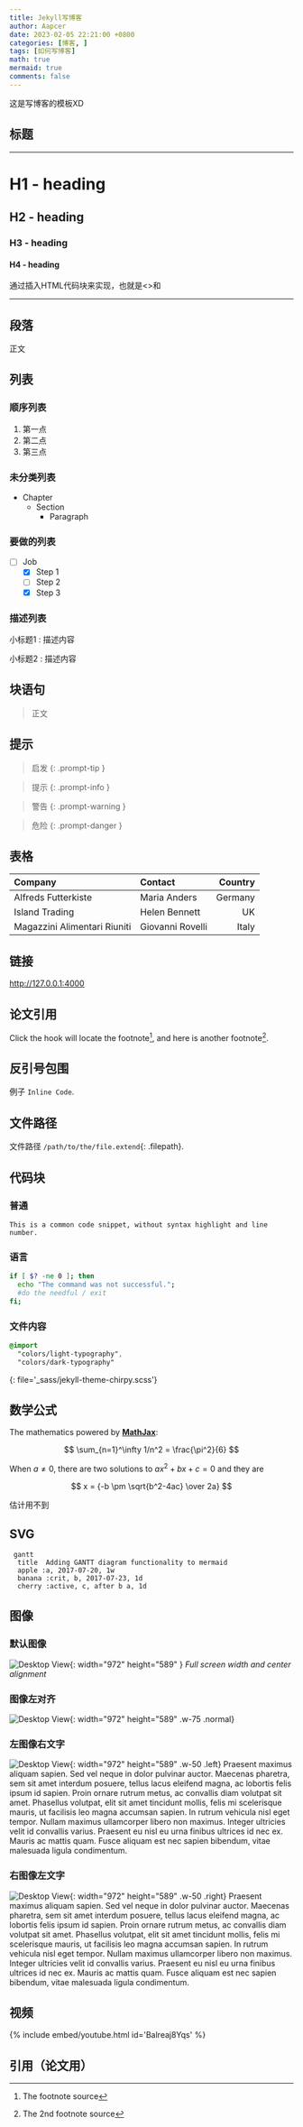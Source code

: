 ```yaml
---
title: Jekyll写博客
author: Aapcer
date: 2023-02-05 22:21:00 +0800
categories: [博客, ]
tags: [如何写博客]
math: true
mermaid: true
comments: false
---
```


这是写博客的模板XD

## 标题
---
# H1 - heading

<h2 data-toc-skip>H2 - heading</h2>

<h3 data-toc-skip>H3 - heading</h3>

<h4>H4 - heading</h4>
通过插入HTML代码块来实现，也就是<>和</>





---

## 段落

正文

## 列表

### 顺序列表

1. 第一点
2. 第二点
3. 第三点

### 未分类列表

- Chapter
  + Section
    * Paragraph

### 要做的列表

- [ ] Job
  + [x] Step 1
  + [ ] Step 2
  + [x] Step 3

### 描述列表

小标题1
: 描述内容

小标题2
: 描述内容

## 块语句

> 正文

## 提示

> 启发
{: .prompt-tip }

> 提示
{: .prompt-info }

> 警告
{: .prompt-warning }

> 危险
{: .prompt-danger }

## 表格

| Company                      | Contact          | Country |
|:-----------------------------|:-----------------|--------:|
| Alfreds Futterkiste          | Maria Anders     | Germany |
| Island Trading               | Helen Bennett    | UK      |
| Magazzini Alimentari Riuniti | Giovanni Rovelli | Italy   |

## 链接

<http://127.0.0.1:4000>

## 论文引用

Click the hook will locate the footnote[^footnote], and here is another footnote[^fn-nth-2].

## 反引号包围

例子 `Inline Code`.

## 文件路径

文件路径 `/path/to/the/file.extend`{: .filepath}.

## 代码块

### 普通

```
This is a common code snippet, without syntax highlight and line number.
```

### 语言

```bash
if [ $? -ne 0 ]; then
  echo "The command was not successful.";
  #do the needful / exit
fi;
```

### 文件内容

```sass
@import
  "colors/light-typography",
  "colors/dark-typography"
```
{: file='_sass/jekyll-theme-chirpy.scss'}

## 数学公式

The mathematics powered by [**MathJax**](https://www.mathjax.org/):

$$ \sum_{n=1}^\infty 1/n^2 = \frac{\pi^2}{6} $$

When $a \ne 0$, there are two solutions to $ax^2 + bx + c = 0$ and they are

$$ x = {-b \pm \sqrt{b^2-4ac} \over 2a} $$

估计用不到

## SVG

```mermaid
 gantt
  title  Adding GANTT diagram functionality to mermaid
  apple :a, 2017-07-20, 1w
  banana :crit, b, 2017-07-23, 1d
  cherry :active, c, after b a, 1d
```

## 图像

### 默认图像

![Desktop View](/post/20230205/avatar.jpg){: width="972" height="589" }
_Full screen width and center alignment_

### 图像左对齐

![Desktop View](/post/20230205/avatar.jpg){: width="972" height="589" .w-75 .normal}

### 左图像右文字

![Desktop View](/post/20230205/avatar.jpg){: width="972" height="589" .w-50 .left}
Praesent maximus aliquam sapien. Sed vel neque in dolor pulvinar auctor. Maecenas pharetra, sem sit amet interdum posuere, tellus lacus eleifend magna, ac lobortis felis ipsum id sapien. Proin ornare rutrum metus, ac convallis diam volutpat sit amet. Phasellus volutpat, elit sit amet tincidunt mollis, felis mi scelerisque mauris, ut facilisis leo magna accumsan sapien. In rutrum vehicula nisl eget tempor. Nullam maximus ullamcorper libero non maximus. Integer ultricies velit id convallis varius. Praesent eu nisl eu urna finibus ultrices id nec ex. Mauris ac mattis quam. Fusce aliquam est nec sapien bibendum, vitae malesuada ligula condimentum.


### 右图像左文字

![Desktop View](/post/20230205/avatar.jpg){: width="972" height="589" .w-50 .right}
Praesent maximus aliquam sapien. Sed vel neque in dolor pulvinar auctor. Maecenas pharetra, sem sit amet interdum posuere, tellus lacus eleifend magna, ac lobortis felis ipsum id sapien. Proin ornare rutrum metus, ac convallis diam volutpat sit amet. Phasellus volutpat, elit sit amet tincidunt mollis, felis mi scelerisque mauris, ut facilisis leo magna accumsan sapien. In rutrum vehicula nisl eget tempor. Nullam maximus ullamcorper libero non maximus. Integer ultricies velit id convallis varius. Praesent eu nisl eu urna finibus ultrices id nec ex. Mauris ac mattis quam. Fusce aliquam est nec sapien bibendum, vitae malesuada ligula condimentum.


## 视频

{% include embed/youtube.html id='Balreaj8Yqs' %}

## 引用（论文用）

[^footnote]: The footnote source
[^fn-nth-2]: The 2nd footnote source
